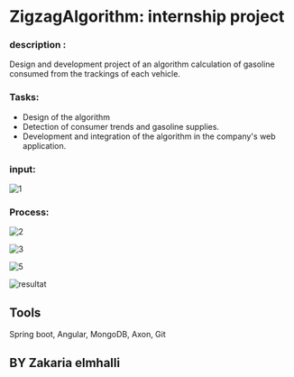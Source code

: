 
# ZigzagAlgorithm: internship project

### description : 
Design and development project of an algorithm
calculation of gasoline consumed from the trackings of
each vehicle.

### Tasks:

* Design of the algorithm
* Detection of consumer trends and
gasoline supplies.
* Development and integration of the algorithm
in the company's web application.

### input: 
![1](https://user-images.githubusercontent.com/65210638/143913490-3b22cb54-75c3-479f-9d1d-685eb3cc3f8c.jpg)

### Process:
![2](https://user-images.githubusercontent.com/65210638/143913548-41e2d149-848d-411e-9c65-97685bf22f15.jpg)

![3](https://user-images.githubusercontent.com/65210638/143913606-24a0fc55-49b3-4c5f-ad89-23f22c4a7042.jpg)


![5](https://user-images.githubusercontent.com/65210638/143913638-70e3369c-d409-4a4b-93db-9e1ba7763ffe.jpg)


![resultat](https://user-images.githubusercontent.com/65210638/143913686-1404d38d-657b-4181-8f1f-c47fc7dc2621.jpg)



## Tools 
Spring boot, Angular, MongoDB, Axon, Git


## BY Zakaria elmhalli 
